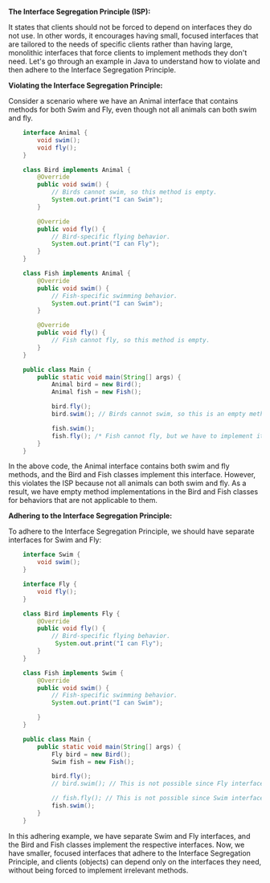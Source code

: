 **The Interface Segregation Principle (ISP):**

It states that clients should not be forced to depend on interfaces they do not use. In other words, it encourages having small, focused interfaces that are tailored to the needs of specific clients rather than having large, monolithic interfaces that force clients to implement methods they don't need. Let's go through an example in Java to understand how to violate and then adhere to the Interface Segregation Principle.

**Violating the Interface Segregation Principle:**

Consider a scenario where we have an Animal interface that contains methods for both Swim and Fly, even though not all animals can both swim and fly.

```java
    interface Animal {
        void swim();
        void fly();
    }
```

```java
    class Bird implements Animal {
        @Override
        public void swim() {
            // Birds cannot swim, so this method is empty.
            System.out.print("I can Swim");
        }

        @Override
        public void fly() {
            // Bird-specific flying behavior.
            System.out.print("I can Fly");
        }
    }
```

```java
    class Fish implements Animal {
        @Override
        public void swim() {
            // Fish-specific swimming behavior.
            System.out.print("I can Swim");
        }

        @Override
        public void fly() {
            // Fish cannot fly, so this method is empty.
        }
    }
```

```java
    public class Main {
        public static void main(String[] args) {
            Animal bird = new Bird();
            Animal fish = new Fish();

            bird.fly();
            bird.swim(); // Birds cannot swim, so this is an empty method call.

            fish.swim();
            fish.fly(); /* Fish cannot fly, but we have to implement it because of the interface so this is an empty method call.*/
        }
    }

```

In the above code, the Animal interface contains both swim and fly methods, and the Bird and Fish classes implement this interface. However, this violates the ISP because not all animals can both swim and fly. As a result, we have empty method implementations in the Bird and Fish classes for behaviors that are not applicable to them.

**Adhering to the Interface Segregation Principle:**

To adhere to the Interface Segregation Principle, we should have separate interfaces for Swim and Fly:

```java
    interface Swim {
        void swim();
    }
```

```java
    interface Fly {
        void fly();
    }
```

```java
    class Bird implements Fly {
        @Override
        public void fly() {
            // Bird-specific flying behavior.
             System.out.print("I can Fly");
        }
    }
```

```java
    class Fish implements Swim {
        @Override
        public void swim() {
            // Fish-specific swimming behavior.
            System.out.print("I can Swim");

        }
    }
```

```java
    public class Main {
        public static void main(String[] args) {
            Fly bird = new Bird();
            Swim fish = new Fish();

            bird.fly();
            // bird.swim(); // This is not possible since Fly interface does not have a swim method.

            // fish.fly(); // This is not possible since Swim interface does not have a fly method.
            fish.swim();
        }
    }

```

In this adhering example, we have separate Swim and Fly interfaces, and the Bird and Fish classes implement the respective interfaces. Now, we have smaller, focused interfaces that adhere to the Interface Segregation Principle, and clients (objects) can depend only on the interfaces they need, without being forced to implement irrelevant methods.
